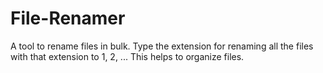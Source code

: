 # File-Renamer
A tool to rename files in bulk.
Type the extension for renaming all the files with that extension to 1, 2, ...
This helps to organize files.
